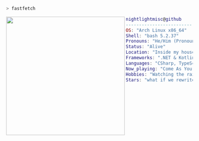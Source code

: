 ```bash
> fastfetch
```

<img align="left" src="https://github.com/Nightlightmisc/octosite/blob/0ee218eebf506f179189d95dbf52836291fbc883/1000061327-2~3.jpg" width="320" /> 

```lua
nightlightmisc@github
-------------------------
OS: "Arch Linux x86_64"
Shell: "bash 5.2.37"
Pronouns: "He/Him (Pronouns should work here)"
Status: "Alive"
Location: "Inside my house"
Frameworks: ".NET & Kotlin"
Languages: "CSharp, TypeScript, HTML, CSS, JavaScript, Kotlin"
Now_playing: "Come As You Are - Nirvana"
Hobbies: "Watching the rain"
Stars: "what if we rewrite the..."
```